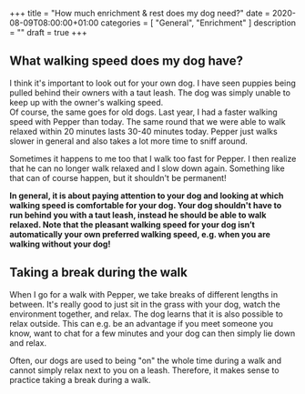 +++
title =  "How much enrichment & rest does my dog need?"
date = 2020-08-09T08:00:00+01:00
categories = [
    "General",
    "Enrichment"
]
description = ""
draft = true
+++

## What walking speed does my dog have?
I think it's important to look out for your own dog. I have seen puppies being pulled behind their owners with a taut leash. The dog was simply unable to keep up with the owner's walking speed.  
Of course, the same goes for old dogs. Last year, I had a faster walking speed with Pepper than today. The same round that we were able to walk relaxed within 20 minutes lasts 30-40 minutes today. Pepper just walks slower in general and also takes a lot more time to sniff around.  

Sometimes it happens to me too that I walk too fast for Pepper. I then realize that he can no longer walk relaxed and I slow down again. Something like that can of course happen, but it shouldn't be permanent!  

**In general, it is about paying attention to your dog and looking at which walking speed is comfortable for your dog. Your dog shouldn't have to run behind you with a taut leash, instead he should be able to walk relaxed. Note that the pleasant walking speed for your dog isn’t automatically your own preferred walking speed, e.g. when you are walking without your dog!**

## Taking a break during the walk
When I go for a walk with Pepper, we take breaks of different lengths in between. It's really good to just sit in the grass with your dog, watch the environment together, and relax. The dog learns that it is also possible to relax outside. This can e.g. be an advantage if you meet someone you know, want to chat for a few minutes and your dog can then simply lie down and relax.  

Often, our dogs are used to being "on" the whole time during a walk and cannot simply relax next to you on a leash. Therefore, it makes sense to practice taking a break during a walk.
